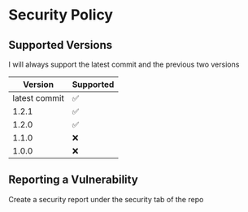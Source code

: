# Security Policy

## Supported Versions

I will always support the latest commit and the previous two versions

| Version       | Supported          |
| ------------- | ------------------ |
| latest commit | :white_check_mark: |
| 1.2.1         | :white_check_mark: |
| 1.2.0         | :white_check_mark: |
| 1.1.0         | :x:                |
| 1.0.0         | :x:                |

## Reporting a Vulnerability

Create a security report under the security tab of the repo

